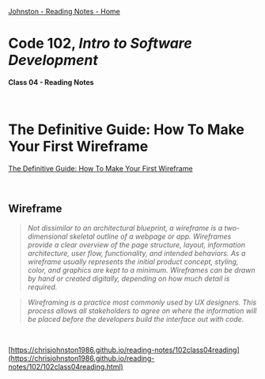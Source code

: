 [Johnston - Reading Notes - Home](https://chrisjohnston1986.github.io/reading-notes/)

# Code 102, _Intro to Software Development_ 
**Class 04 - Reading Notes**

&nbsp;
&nbsp;

# The Definitive Guide: How To Make Your First Wireframe
  
[The Definitive Guide: How To Make Your First Wireframe](https://careerfoundry.com/en/blog/ux-design/how-to-create-your-first-wireframe/)

&nbsp;

##  Wireframe

> _Not dissimilar to an architectural blueprint, a wireframe is a two-dimensional skeletal outline of a webpage or app. Wireframes provide a clear overview of the page structure, layout, information architecture, user flow, functionality, and intended behaviors. As a wireframe usually represents the initial product concept, styling, color, and graphics are kept to a minimum. Wireframes can be drawn by hand or created digitally, depending on how much detail is required._

> _Wireframing is a practice most commonly used by UX designers. This process allows all stakeholders to agree on where the information will be placed before the developers build the interface out with code._

&nbsp;
&nbsp;

[https://chrisjohnston1986.github.io/reading-notes/102class04reading](https://chrisjohnston1986.github.io/reading-notes/102/102class04reading.html)

